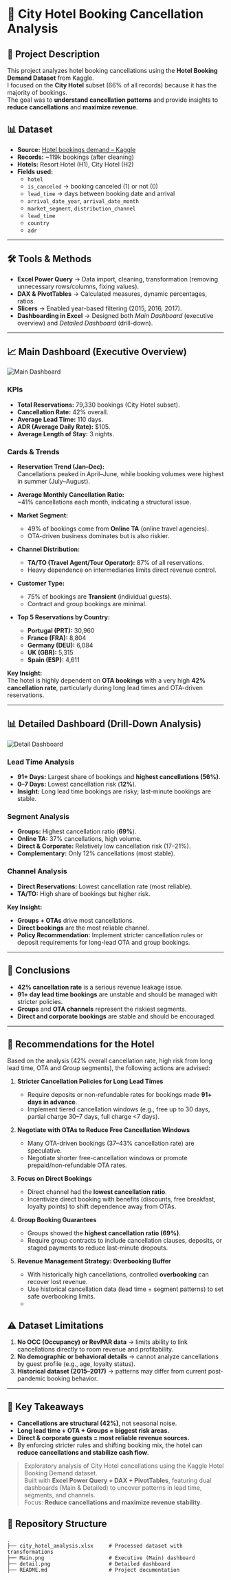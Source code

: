 # 🏨 City Hotel Booking Cancellation Analysis 

 
## 📌 Project Description
This project analyzes hotel booking cancellations using the **Hotel Booking Demand Dataset** from Kaggle.  
I focused on the **City Hotel** subset (66% of all records) because it has the majority of bookings.  
The goal was to **understand cancellation patterns** and provide insights to **reduce cancellations** and **maximize revenue**.  


## 📊 Dataset
- **Source:** [Hotel bookings demand – Kaggle](https://www.kaggle.com/datasets/jessemostipak/hotel-booking-demand) 
- **Records:** ~119k bookings (after cleaning)  
- **Hotels:** Resort Hotel (H1), City Hotel (H2)  
- **Fields used:** 
  - `hotel`
  - `is_canceled` → booking canceled (1) or not (0)  
  - `lead_time` → days between booking date and arrival   
  - `arrival_date_year`, `arrival_date_month`  
  - `market_segment`, `distribution_channel`
  - `lead_time`
  - `country`
  - `adr`
      


---

## 🛠 Tools & Methods
- **Excel Power Query** → Data import, cleaning, transformation (removing unnecessary rows/columns, fixing values).  
- **DAX & PivotTables** → Calculated measures, dynamic percentages, ratios.  
- **Slicers** → Enabled year-based filtering (2015, 2016, 2017).  
- **Dashboarding in Excel** → Designed both *Main Dashboard* (executive overview) and *Detailed Dashboard* (drill-down).  

---

## 📈 Main Dashboard (Executive Overview)
![Main Dashboard](Main.png)

### KPIs
- **Total Reservations:** 79,330 bookings (City Hotel subset).  
- **Cancellation Rate:** 42% overall.  
- **Average Lead Time:** 110 days.  
- **ADR (Average Daily Rate):** $105.  
- **Average Length of Stay:** 3 nights.  

### Cards & Trends
- **Reservation Trend (Jan–Dec):**  
  Cancellations peaked in April–June, while booking volumes were highest in summer (July–August).  

- **Average Monthly Cancellation Ratio:**  
  ~41% cancellations each month, indicating a structural issue.  

- **Market Segment:**  
  - 49% of bookings come from **Online TA** (online travel agencies).  
  - OTA-driven business dominates but is also riskier.  

- **Channel Distribution:**  
  - **TA/TO (Travel Agent/Tour Operator):** 87% of all reservations.  
  - Heavy dependence on intermediaries limits direct revenue control.  

- **Customer Type:**  
  - 75% of bookings are **Transient** (individual guests).  
  - Contract and group bookings are minimal.  

- **Top 5 Reservations by Country:**  
  - **Portugal (PRT):** 30,960  
  - **France (FRA):** 8,804  
  - **Germany (DEU):** 6,084  
  - **UK (GBR):** 5,315  
  - **Spain (ESP):** 4,611  

**Key Insight:**  
The hotel is highly dependent on **OTA bookings** with a very high **42% cancellation rate**, particularly during long lead times and OTA-driven reservations.  

---

## 📊 Detailed Dashboard (Drill-Down Analysis)
![Detail Dashboard](detail.png)

### Lead Time Analysis
- **91+ Days:** Largest share of bookings and **highest cancellations (56%)**.  
- **0–7 Days:** Lowest cancellation risk (**12%**).  
- **Insight:** Long lead time bookings are risky; last-minute bookings are stable.  

### Segment Analysis
- **Groups:** Highest cancellation ratio (**69%**).  
- **Online TA:** 37% cancellations, high volume.  
- **Direct & Corporate:** Relatively low cancellation risk (17–21%).  
- **Complementary:** Only 12% cancellations (most stable).  

### Channel Analysis
- **Direct Reservations:** Lowest cancellation rate (most reliable).  
- **TA/TO:** High share of bookings but higher risk.  

**Key Insight:**  
- **Groups + OTAs** drive most cancellations.  
- **Direct bookings** are the most reliable channel.  
- **Policy Recommendation:** Implement stricter cancellation rules or deposit requirements for long-lead OTA and group bookings.  

---

## 🚀 Conclusions
- **42% cancellation rate** is a serious revenue leakage issue.  
- **91+ day lead time bookings** are unstable and should be managed with stricter policies.  
- **Groups** and **OTA channels** represent the riskiest segments.  
- **Direct and corporate bookings** are stable and should be encouraged.  

---


## 🔧 Recommendations for the Hotel

Based on the analysis (42% overall cancellation rate, high risk from long lead time, OTA and Group segments), the following actions are advised:

1. **Stricter Cancellation Policies for Long Lead Times**  
   - Require deposits or non-refundable rates for bookings made **91+ days in advance**.  
   - Implement tiered cancellation windows (e.g., free up to 30 days, partial charge 30–7 days, full charge <7 days).  

2. **Negotiate with OTAs to Reduce Free Cancellation Windows**  
   - Many OTA-driven bookings (37–43% cancellation rate) are speculative.  
   - Negotiate shorter free-cancellation windows or promote prepaid/non-refundable OTA rates.  

3. **Focus on Direct Bookings**  
   - Direct channel had the **lowest cancellation ratio**.  
   - Incentivize direct booking with benefits (discounts, free breakfast, loyalty points) to shift dependence away from OTAs.  

4. **Group Booking Guarantees**  
   - Groups showed the **highest cancellation ratio (69%)**.  
   - Require group contracts to include cancellation clauses, deposits, or staged payments to reduce last-minute dropouts.  

5. **Revenue Management Strategy: Overbooking Buffer**  
   - With historically high cancellations, controlled **overbooking** can recover lost revenue.  
   - Use historical cancellation data (lead time + segment patterns) to set safe overbooking limits.
   - 
  
## ⚠️ Dataset Limitations
1. **No OCC (Occupancy) or RevPAR data** → limits ability to link cancellations directly to room revenue and profitability.  
2. **No demographic or behavioral details** → cannot analyze cancellations by guest profile (e.g., age, loyalty status).  
3. **Historical dataset (2015–2017)** → patterns may differ from current post-pandemic booking behavior.  


---

## 🚀 Key Takeaways
- **Cancellations are structural (42%)**, not seasonal noise.  
- **Long lead time + OTA + Groups = biggest risk areas.**  
- **Direct & corporate guests = most reliable revenue sources.**  
- By enforcing stricter rules and shifting booking mix, the hotel can **reduce cancellations and stabilize cash flow**.





> Exploratory analysis of City Hotel cancellations using the Kaggle Hotel Booking Demand dataset.  
> Built with **Excel Power Query + DAX + PivotTables**, featuring dual dashboards (Main & Detailed) to uncover patterns in lead time, segments, and channels.  
> Focus: **Reduce cancellations and maximize revenue stability**.  




## 📂 Repository Structure
```plaintext
.
├── city_hotel_analysis.xlsx     # Processed dataset with transformations
├── Main.png                     # Executive (Main) dashboard
├── detail.png                   # Detailed dashboard
├── README.md                    # Project documentation
